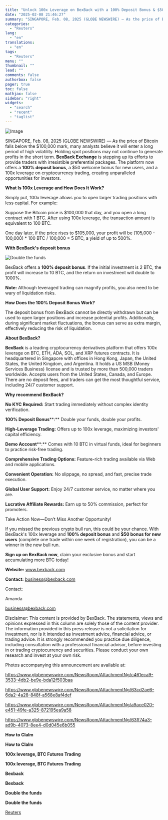 ```yaml
---
title: "Unlock 100x Leverage on BexBack with a 100% Deposit Bonus & $50 Welcome Bonus – No KYC"
date: "2025-02-08 21:46:27"
summary: "SINGAPORE, Feb. 08, 2025 (GLOBE NEWSWIRE) — As the price of Bitcoin falls below the $100,000 mark, many analysts believe it will enter a long period of high volatility. Holding spot positions may not continue to generate profits in the short term. BexBack Exchange is stepping up its efforts to..."
categories:
  - "Reuters"
lang:
  - "en"
translations:
  - "en"
tags:
  - "Reuters"
menu: ""
thumbnail: ""
lead: ""
comments: false
authorbox: false
pager: true
toc: false
mathjax: false
sidebar: "right"
widgets:
  - "search"
  - "recent"
  - "taglist"
---
```


![Image](https://s3.tradingview.com/news/image/tag:reuters.com,2025-02-08:newsml_GNXPBBJx-8eb524e523724a8d4244ab3575fe1ba0-resized.jpeg)

SINGAPORE, Feb. 08, 2025 (GLOBE NEWSWIRE) — As the price of Bitcoin falls below the $100,000 mark, many analysts believe it will enter a long period of high volatility. Holding spot positions may not continue to generate profits in the short term. **BexBack Exchange** is stepping up its efforts to provide traders with irresistible preferential packages. The platform now offers a **100% deposit bonus**, a $50 welcome bonus for new users, and a 100x leverage on cryptocurrency trading, creating unparalleled opportunities for investors.

**What Is 100x Leverage and How Does It Work?**

Simply put, 100x leverage allows you to open larger trading positions with less capital. For example:

Suppose the Bitcoin price is $100,000 that day, and you open a long contract with 1 BTC. After using 100x leverage, the transaction amount is equivalent to 100 BTC.

One day later, if the price rises to $105,000, your profit will be (105,000 - 100,000) \* 100 BTC / 100,000 = 5 BTC, a yield of up to 500%.

**With BexBack's deposit bonus**

![Double the funds](https://s3.tradingview.com/news/image/tag:reuters.com,2025-02-08:newsml_GNXPBBJx-e7562c5dbbb32649eae13c3f42474622-resized.jpeg)

BexBack offers a **100% deposit bonus**. If the initial investment is 2 BTC, the profit will increase to 10 BTC, and the return on investment will double to 1000%.

**Note:** Although leveraged trading can magnify profits, you also need to be wary of liquidation risks.

**How Does the 100% Deposit Bonus Work?**

The deposit bonus from BexBack cannot be directly withdrawn but can be used to open larger positions and increase potential profits. Additionally, during significant market fluctuations, the bonus can serve as extra margin, effectively reducing the risk of liquidation.

**About BexBack?**

**BexBack** is a leading cryptocurrency derivatives platform that offers 100x leverage on BTC, ETH, ADA, SOL, and XRP futures contracts. It is headquartered in Singapore with offices in Hong Kong, Japan, the United States, the United Kingdom, and Argentina. It holds a US MSB (Money Services Business) license and is trusted by more than 500,000 traders worldwide. Accepts users from the United States, Canada, and Europe. There are no deposit fees, and traders can get the most thoughtful service, including 24/7 customer support.

**Why recommend BexBack?**

**No KYC Required:** Start trading immediately without complex identity verification.

**100% Deposit Bonus****:** Double your funds, double your profits.

**High-Leverage Trading:** Offers up to 100x leverage, maximizing investors' capital efficiency.

**Demo Account****:** Comes with 10 BTC in virtual funds, ideal for beginners to practice risk-free trading.

**Comprehensive Trading Options:** Feature-rich trading available via Web and mobile applications.

**Convenient Operation:** No slippage, no spread, and fast, precise trade execution.

**Global User Support:** Enjoy 24/7 customer service, no matter where you are.

**Lucrative Affiliate Rewards:** Earn up to 50% commission, perfect for promoters.

Take Action Now—Don’t Miss Another Opportunity!

If you missed the previous crypto bull run, this could be your chance. With BexBack's 100x leverage and **100% deposit bonus** and **$50 bonus for new users** (complete one trade within one week of registration), you can be a winner in the new bull run.

**Sign up on BexBack now**, claim your exclusive bonus and start accumulating more BTC today!

**Website:** www.bexback.com

**Contact:** business@bexback.com

Contact:

Amanda

business@bexback.com

Disclaimer: This content is provided by BexBack. The statements, views and opinions expressed in this column are solely those of the content provider. The information provided in this press release is not a solicitation for investment, nor is it intended as investment advice, financial advice, or trading advice. It is strongly recommended you practice due diligence, including consultation with a professional financial advisor, before investing in or trading cryptocurrency and securities. Please conduct your own research and invest at your own risk.

Photos accompanying this announcement are available at:

https://www.globenewswire.com/NewsRoom/AttachmentNg/c461eca9-3533-4db2-be9e-bda12f503baa

https://www.globenewswire.com/NewsRoom/AttachmentNg/63cd2ae6-6da2-4a28-848f-a568e8af4def

https://www.globenewswire.com/NewsRoom/AttachmentNg/a9ace020-e451-49fe-a325-872195ea9a58

https://www.globenewswire.com/NewsRoom/AttachmentNg/63ff74a3-ad9b-4073-8ee4-d0d045e6b055

**How to Clalm**

**How to Clalm**

**100x leverage, BTC Futures Trading**

**100x leverage, BTC Futures Trading**

**Bexback**

**Bexback**

**Double the funds** 

**Double the funds**

[Reuters](https://www.tradingview.com/news/reuters.com,2025-02-08:newsml_GNXPBBJx:0-unlock-100x-leverage-on-bexback-with-a-100-deposit-bonus-50-welcome-bonus-no-kyc/)
